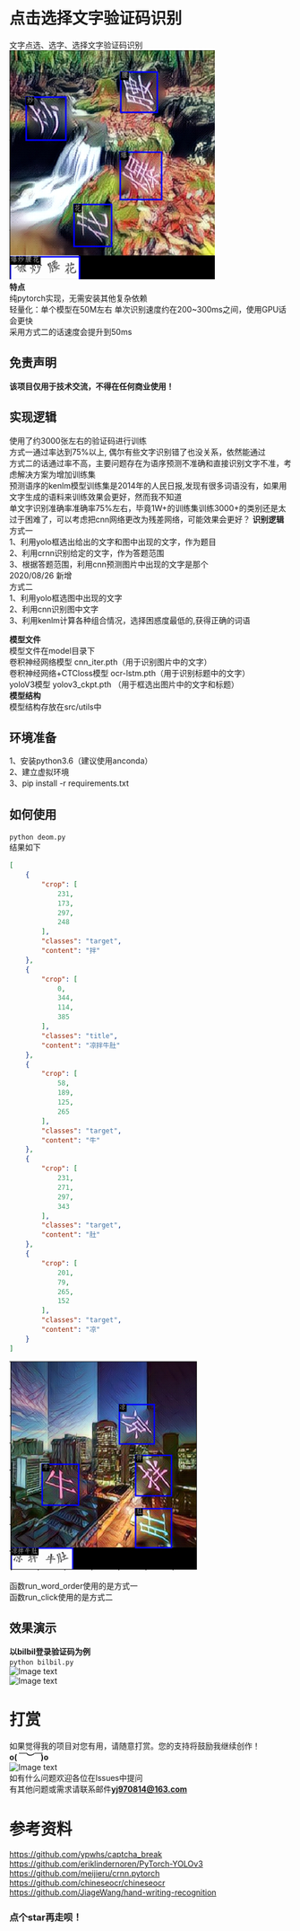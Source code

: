 # 点击选择文字验证码识别
文字点选、选字、选择文字验证码识别  
![Image text](./doc/fc2b0.png)    
**特点**  
纯pytorch实现，无需安装其他复杂依赖  
轻量化：单个模型在50M左右
单次识别速度约在200~300ms之间，使用GPU话会更快  
采用方式二的话速度会提升到50ms  
## 免责声明
**该项目仅用于技术交流，不得在任何商业使用！**
## 实现逻辑
使用了约3000张左右的验证码进行训练  
方式一通过率达到75%以上, 偶尔有些文字识别错了也没关系，依然能通过  
方式二的话通过率不高，主要问题存在为语序预测不准确和直接识别文字不准，考虑解决方案为增加训练集  
预测语序的kenlm模型训练集是2014年的人民日报,发现有很多词语没有，如果用文字生成的语料来训练效果会更好，然而我不知道     
单文字识别准确率准确率75%左右，毕竟1W+的训练集训练3000+的类别还是太过于困难了，可以考虑把cnn网络更改为残差网络，可能效果会更好？
**识别逻辑**  
方式一  
1、利用yolo框选出给出的文字和图中出现的文字，作为题目  
2、利用crnn识别给定的文字，作为答题范围  
3、根据答题范围，利用cnn预测图片中出现的文字是那个  
2020/08/26 新增  
方式二  
1、利用yolo框选图中出现的文字  
2、利用cnn识别图中文字  
3、利用kenlm计算各种组合情况，选择困惑度最低的,获得正确的词语  

**模型文件**  
模型文件在model目录下  
卷积神经网络模型 cnn_iter.pth（用于识别图片中的文字）  
卷积神经网络+CTCloss模型 ocr-lstm.pth（用于识别标题中的文字）   
yoloV3模型 yolov3_ckpt.pth （用于框选出图片中的文字和标题）    
**模型结构**  
模型结构存放在src/utils中

## 环境准备
1、安装python3.6（建议使用anconda）  
2、建立虚拟环境  
3、pip install -r requirements.txt
## 如何使用

```python deom.py```  
结果如下  
```json
[
    {
        "crop": [
            231,
            173,
            297,
            248
        ],
        "classes": "target",
        "content": "拌"
    },
    {
        "crop": [
            0,
            344,
            114,
            385
        ],
        "classes": "title",
        "content": "凉拌牛肚"
    },
    {
        "crop": [
            58,
            189,
            125,
            265
        ],
        "classes": "target",
        "content": "牛"
    },
    {
        "crop": [
            231,
            271,
            297,
            343
        ],
        "classes": "target",
        "content": "肚"
    },
    {
        "crop": [
            201,
            79,
            265,
            152
        ],
        "classes": "target",
        "content": "凉"
    }
]
```
![Image text](./doc/123.jpg)  

函数run_word_order使用的是方式一  
函数run_click使用的是方式二  

## 效果演示
**以bilbil登录验证码为例**  
```python bilbil.py```  
![Image text](./doc/bilibili_1.gif)  
![Image text](./doc/bilibili_2.gif)  




# 打赏
如果觉得我的项目对您有用，请随意打赏。您的支持将鼓励我继续创作！  
**o(*￣︶￣*)o**  
![Image text](./doc//20200823220018.png)  
如有什么问题欢迎各位在lssues中提问  
有其他问题或需求请联系邮件**yj970814@163.com**

# 参考资料
https://github.com/ypwhs/captcha_break  
https://github.com/eriklindernoren/PyTorch-YOLOv3  
https://github.com/meijieru/crnn.pytorch  
https://github.com/chineseocr/chineseocr  
https://github.com/JiageWang/hand-writing-recognition

### 点个**star**再走呗！ 